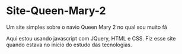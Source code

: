 # Site-Queen-Mary-2
Um site simples sobre o navio Queen Mary 2 no qual sou muito fã

Aqui estou usando javascript com JQuery, HTML e CSS.
Fiz esse site quando estava no inicio do estudo das tecnologias.
